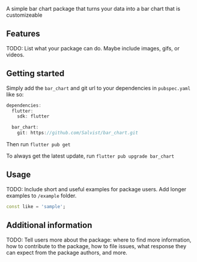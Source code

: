 <!--
This README describes the package. If you publish this package to pub.dev,
this README's contents appear on the landing page for your package.

For information about how to write a good package README, see the guide for
[writing package pages](https://dart.dev/guides/libraries/writing-package-pages).

For general information about developing packages, see the Dart guide for
[creating packages](https://dart.dev/guides/libraries/create-library-packages)
and the Flutter guide for
[developing packages and plugins](https://flutter.dev/developing-packages).
-->

A simple bar chart package that turns your data into a bar chart that is customizeable

## Features

TODO: List what your package can do. Maybe include images, gifs, or videos.

## Getting started

Simply add the `bar_chart` and git url to your dependencies in `pubspec.yaml` like so:

```dart
dependencies:
  flutter:
    sdk: flutter

  bar_chart:
    git: https://github.com/Salvist/bar_chart.git
```

Then run `flutter pub get`

To always get the latest update, run `flutter pub upgrade bar_chart`

## Usage

TODO: Include short and useful examples for package users. Add longer examples
to `/example` folder.

```dart
const like = 'sample';
```

## Additional information

TODO: Tell users more about the package: where to find more information, how to
contribute to the package, how to file issues, what response they can expect
from the package authors, and more.
